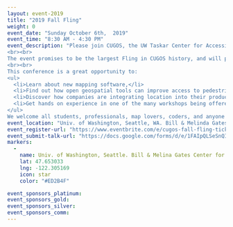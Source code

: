```yaml
---
layout: event-2019
title: "2019 Fall Fling"
weight: 0
event_date: "Sunday October 6th,  2019"
event_time: "8:30 AM - 4:30 PM"
event_description: "Please join CUGOS, the UW Taskar Center for Accessible Technology and local OpenStreetMap community for an exciting one-day meeting on Pedestrian/Bike/Transit Access, Open Source Geospatial tools and data and Social Justice in and beyond the Puget Sound region.
<br><br>
The event promises to be the largest Fling in CUGOS history, and will provide unprecedented opportunities for open geospatial software and open data collaboration. The Fall Fling is designed for anyone with an interest in maps, open source software, or open data.
<br><br>
This conference is a great opportunity to:
<ul>
  <li>Learn about new mapping software,</li> 
  <li>Find out how open geospatial tools can improve access to pedestrian navigation, for all people including people with disabilities.</li>
  <li>Discover how companies are integrating location into their products, and</li>
  <li>Get hands on experience in one of the many workshops being offered.</li>
</ul>
We welcome all students, professionals, map lovers, coders, and anyone with a passion for learning about spatial information."
event_location: "Univ. of Washington, Seattle, WA. Bill & Melinda Gates Center for CS & Engineering(CSE2)"
event_register-url: "https://www.eventbrite.com/e/cugos-fall-fling-tickets-71012136211"
event_submit-talk-url: "https://docs.google.com/forms/d/e/1FAIpQLSeSnQIMG-95JM2eL_E-dlG_f3ZI0M_S1l9vUvyMCUZbN3_xdA/viewform"
markers:
  -
    name: Univ. of Washington, Seattle. Bill & Melina Gates Center for CS & Engineering(CSE2)
    lat: 47.653033
    lng: -122.305169
    icon: star
    color: "#ED2B4F"

event_sponsors_platinum:
event_sponsors_gold:
event_sponsors_silver:
event_sponsors_comm:
---
```


